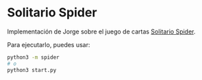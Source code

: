 # Solitario Spider

Implementación de Jorge sobre el juego de cartas [Solitario Spider][wiki].

Para ejecutarlo, puedes usar:

```bash
python3 -m spider
# o
python3 start.py
```

[wiki]: https://es.wikipedia.org/wiki/Spider_(solitario)
